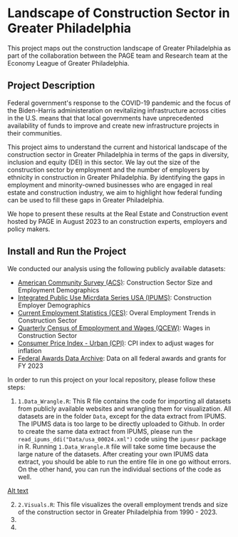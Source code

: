 # Landscape of Construction Sector in Greater Philadelphia 

This project maps out the construction landscape of Greater Philadelphia as part of the collaboration between the PAGE team and Research team at the Economy League of Greater Philadelphia. 

## Project Description 

Federal government's response to the COVID-19 pandemic and the focus of the Biden-Harris administeration on revitalizing infrastructure across cities in the U.S. means that that local governments have unprecedented availability of funds to improve and create new infrastructure projects in their communities. 

This project aims to understand the current and historical landscape of the construction sector in Greater Philadelphia in terms of the gaps in diversity, inclusion and equity (DEI) in this sector. We lay out the size of the construction sector by employment and the number of employers by ethnicity in construction in Greater Philadelphia. By identifying the gaps in employment and minority-owned businesses who are engaged in real estate and construction industry, we aim to highlight how federal funding can be used to fill these gaps in Greater Philadelphia. 

We hope to present these results at the Real Estate and Construction event hosted by PAGE in August 2023 to an construction experts, employers and policy makers. 

## Install and Run the Project 

We conducted our analysis using the following publicly available datasets: 

- [American Community Survey (ACS)](https://www.census.gov/programs-surveys/acs/): Construction Sector Size and Employment Demographics
- [Integrated Public Use Micrdata Series USA (IPUMS)](https://usa.ipums.org/usa/): Construction Employer Demographics
- [Current Employment Statistics (CES)](https://www.bls.gov/data/): Overal Employment Trends in Construction Sector
- [Quarterly Census of Empployment and Wages (QCEW)](https://www.bls.gov/data/): Wages in Construction Sector
- [Consumer Price Index - Urban (CPI)](https://www.bls.gov/data/): CPI index to adjust wages for inflation 
- [Federal Awards Data Archive](https://www.usaspending.gov/download_center/award_data_archive): Data on all federal awards and grants for FY 2023



In order to run this project on your local repository, please follow these steps: 

1. `1.Data_Wrangle.R`: This R file contains the code for importing all datasets from publicly available websites and wrangling them for visualization. All datasets are in the folder `Data`, except for the data extract from IPUMS. The IPUMS data is too large to be directly uploaded to Github. In order to create the same data extract from IPUMS, please run the `read_ipums_ddi("Data/usa_00024.xml")` code using the `ipumsr` package in R. Running `1.Data_Wrangle.R` file will take some time because the large nature of the datasets. After creating your own IPUMS data extract, you should be able to run the entire file in one go without errors. On the other hand, you can run the individual sections of the code as well. 

[Alt text](Figures/employment_line.png)


2. `2.Visuals.R`: This file visualizes the overall employment trends and size of the construction sector in Greater Philadelphia from 1990 - 2023. 
3. 
4. 
